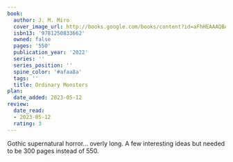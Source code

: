 ```yaml
---
book:
  author: J. M. Miro
  cover_image_url: http://books.google.com/books/content?id=aFhHEAAAQBAJ&printsec=frontcover&img=1&zoom=1&source=gbs_api
  isbn13: '9781250833662'
  owned: false
  pages: '550'
  publication_year: '2022'
  series: ''
  series_position: ''
  spine_color: '#afaa8a'
  tags: ''
  title: Ordinary Monsters
plan:
  date_added: 2023-05-12
review:
  date_read:
  - 2023-05-12
  rating: 3
---
```

Gothic supernatural horror... overly long. A few interesting ideas but needed to be 300 pages instead of 550.
